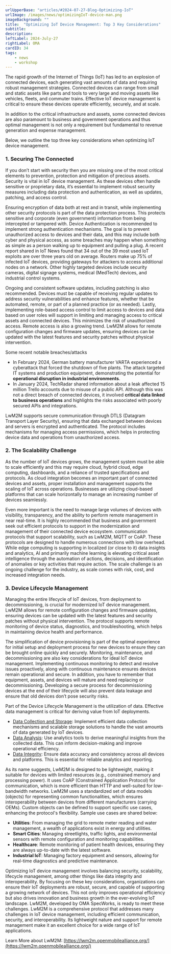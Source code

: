 ```yaml
---
urlUpperBase: "articles/#2024-07-27-Blog-Optimizing-IoT"
urlImage: /images/news/optimizingIoT-device-man.png
imageBackground: ""
title:  "Optimizing IoT Device Management: Top 3 Key Considerations"
subtitle: 
description: 
leftLabel: 2024-July-27
rightLabel: OMA
cardID: 34
tags: 
    - news
    - workshop
---
```


The rapid growth of the Internet of Things (IoT) has led to an explosion of connected devices, each generating vast amounts of data and requiring robust management strategies. Connected devices can range from small and static assets like parts and tools to very large and moving assets like vehicles, fleets, and commuter trains. Effective IoT device management is critical to ensure these devices operate efficiently, securely, and at scale.
<!--more-->
In addition to the critical infrastructure and assets, some connected devices are also paramount to business and government operations and thus optimal management is not only a requirement but fundamental to revenue generation and expense management.  

Below, we outline the top three key considerations when optimizing IoT device management.

### 1.	Securing The Connected

If you don’t start with security then you are missing one of the most critical elements to prevention, protection and mitigation of precious assets. Security is vital in IoT device management. As these devices often handle sensitive or proprietary data, it’s essential to implement robust security measures including data protection and authentication, as well as updates, patching, and access control.  

Ensuring encryption of data both at rest and in transit, while implementing other security protocols is part of the data protection process. This protects sensitive and corporate (even government) information from being intercepted or tampered with. Device Authentication is recommended to implement strong authentication mechanisms. The goal is to prevent unauthorized access to devices and their data, and this may include both cyber and physical access, as some breaches may happen when something as simple as a person walking up to equipment and pulling a plug. A recent report shared in IoT News found that 34 out of the 39 most used IoT exploits are over three years old on average. Routers make up 75% of infected IoT devices, providing gateways for attackers to access additional nodes on a network. Other highly targeted devices include security cameras, digital signage systems, medical (MedTech) devices, and industrial control systems.  

Ongoing and consistent software updates, including patching is also recommended. Devices must be capable of receiving regular updates to address security vulnerabilities and enhance features, whether that be automated, remote, or part of a planned practice (or as needed). Lastly, implementing role-based access control to limit access to devices and data based on user roles will support in limiting and managing access to critical assets and connected devices. This minimizes the risk of unauthorized access. Remote access is also a growing trend. LwM2M allows for remote configuration changes and firmware updates, ensuring devices can be updated with the latest features and security patches without physical intervention.  

Some recent notable breaches/attacks 
- In February 2024, German battery manufacturer VARTA experienced a cyberattack that forced the shutdown of five plants. The attack targeted IT systems and production equipment, demonstrating the potential for **operational disruption in industrial environments**.
- In January 2024, TechRadar shared information about a leak affected 15 million Trello accounts due to misuse of a public API. Although this was not a direct breach of connected devices, it involved **critical data linked to business operations** and highlights the risks associated with poorly secured APIs and integrations.

LwM2M supports secure communication through DTLS (Datagram Transport Layer Security), ensuring that data exchanged between devices and servers is encrypted and authenticated. The protocol includes mechanisms for managing access permissions, which helps in protecting device data and operations from unauthorized access.  

### 2. The Scalability Challenge

As the number of IoT devices grows, the management system must be able to scale efficiently and this may require cloud, hybrid cloud, edge computing, dashboards, and a reliance of trusted specifications and protocols. As cloud integration becomes an important part of connected devices and assets, proper installation and management supports the scaling of IoT across operations. Businesses are utilizing cloud-based platforms that can scale horizontally to manage an increasing number of devices seamlessly.  

Even more important is the need to manage large volumes of devices with visibility, transparency, and the ability to perform remote management in near real-time. It is highly recommended that business and government seek out efficient protocols to support in the modernization and management of their connected device ecosystem. communication protocols that support scalability, such as LwM2M, MQTT or CoAP. These protocols are designed to handle numerous connections with low overhead. While edge computing is supporting in localized (or close to it) data insights and analytics, AI and primarily machine learning is elevating critical asset intelligence through the automation of actions, decisions, and identification of anomalies or key activities that require action. The scale challenge is an ongoing challenge for the industry, as scale comes with risk, cost, and increased integration needs.  

### 3. Device Lifecycle Management

Managing the entire lifecycle of IoT devices, from deployment to decommissioning, is crucial for modernized IoT device management. LwM2M allows for remote configuration changes and firmware updates, ensuring devices can be updated with the latest features and security patches without physical intervention. The protocol supports remote monitoring of device status, diagnostics, and troubleshooting, which helps in maintaining device health and performance.  

The simplification of device provisioning is part of the optimal experience for initial setup and deployment process for new devices to ensure they can be brought online quickly and securely. Monitoring, maintenance, and decommissioning are also key considerations for ideal IoT device management. Implementing continuous monitoring to detect and resolve issues proactively, along with continuous maintenance ensures devices remain operational and secure. In addition, you have to remember that equipment, assets, and devices will mature and need replacing or decommissioning. Developing a secure process for decommissioning devices at the end of their lifecycle will also prevent data leakage and ensure that old devices don’t pose security risks.  

Part of the Device Lifecycle Management is the utilization of data. Effective data management is critical for deriving value from IoT deployments.  
- <u>Data Collection and Storage</u>: Implement efficient data collection mechanisms and scalable storage solutions to handle the vast amounts of data generated by IoT devices.
- <u>Data Analysis</u>: Use analytics tools to derive meaningful insights from the collected data. This can inform decision-making and improve operational efficiency.
- <u>Data Integrity</u>: Ensure data accuracy and consistency across all devices and platforms. This is essential for reliable analytics and reporting.  

As its name suggests, LwM2M is designed to be lightweight, making it suitable for devices with limited resources (e.g., constrained memory and processing power). It uses CoAP (Constrained Application Protocol) for communication, which is more efficient than HTTP and well-suited for low-bandwidth networks. LwM2M uses a standardized set of data models (objects) for representing common functionalities, which ensures interoperability between devices from different manufacturers (carrying OEMs). Custom objects can be defined to support specific use cases, enhancing the protocol's flexibility. Sample use cases are shared below:

- **Utilities**: From managing the grid to remote meter reading and water management, a wealth of applications exist in energy and utilities.
- **Smart Cities**: Managing streetlights, traffic lights, and environmental sensors with remote configuration and monitoring capabilities.
- **Healthcare**: Remote monitoring of patient health devices, ensuring they are always up-to-date with the latest software.
- **Industrial IoT**: Managing factory equipment and sensors, allowing for real-time diagnostics and predictive maintenance.

Optimizing IoT device management involves balancing security, scalability, lifecycle management, among other things like data integrity and interoperability. By focusing on these key considerations, organizations can ensure their IoT deployments are robust, secure, and capable of supporting a growing network of devices. This not only improves operational efficiency but also drives innovation and business growth in the ever-evolving IoT landscape. LwM2M, developed by OMA SpecWorks, is ready to meet these challenges. LwM2M is a comprehensive protocol that addresses many challenges in IoT device management, including efficient communication, security, and interoperability. Its lightweight nature and support for remote management make it an excellent choice for a wide range of IoT applications.  

Learn More about LwM2M: [https://lwm2m.openmobilealliance.org/](https://lwm2m.openmobilealliance.org/)






